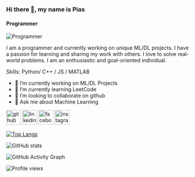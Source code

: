 ### Hi there 👋, my name is Pias
#### Programmer
![Programmer](https://arturssmirnovs.github.io/github-profile-readme-generator/images/banner.png)

I am a programmer and currently working on unique ML/DL projects. I have a passion for learning and sharing my work with others. I love to solve real-world problems. I am an enthusiastic and goal-oriented individual. 

Skills: Python/ C++ / JS / MATLAB 

- 🔭 I’m currently working on ML/DL Projects  
- 🌱 I’m currently learning LeetCode 
- 👯 I’m looking to collaborate on github 
- 💬 Ask me about Machine Learning 


[<img src='https://cdn.jsdelivr.net/npm/simple-icons@3.0.1/icons/github.svg' alt='github' height='40'>](https://github.com/aparnadaspias)  [<img src='https://cdn.jsdelivr.net/npm/simple-icons@3.0.1/icons/linkedin.svg' alt='linkedin' height='40'>](https://www.linkedin.com/in/aparna-das-pias/)  [<img src='https://cdn.jsdelivr.net/npm/simple-icons@3.0.1/icons/facebook.svg' alt='facebook' height='40'>](https://www.facebook.com/PiasDas)  [<img src='https://cdn.jsdelivr.net/npm/simple-icons@3.0.1/icons/instagram.svg' alt='instagram' height='40'>](https://www.instagram.com/impias/)  

[![Top Langs](https://github-readme-stats.vercel.app/api/top-langs/?username=aparnadaspias)](https://github.com/anuraghazra/github-readme-stats)

![GitHub stats](https://github-readme-stats.vercel.app/api?username=aparnadaspias&show_icons=true)  

![GitHub Activity Graph](https://activity-graph.herokuapp.com/graph?username=aparnadaspias)  

![Profile views](https://gpvc.arturio.dev/aparnadaspias)  
